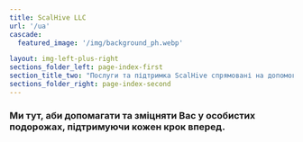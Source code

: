 ```yaml
---
title: ScalHive LLC
url: '/ua'
cascade:
  featured_image: '/img/background_ph.webp'

layout: img-left-plus-right
sections_folder_left: page-index-first
section_title_two: "Послуги та підтримка ScalHive спрямовані на допомогу вам у швидкому впровадженні рішень, із зменшенням ризиків"
sections_folder_right: page-index-second 
---
```

### Ми тут, аби допомагати та зміцняти Вас у особистих подорожах, підтримуючи кожен крок вперед.